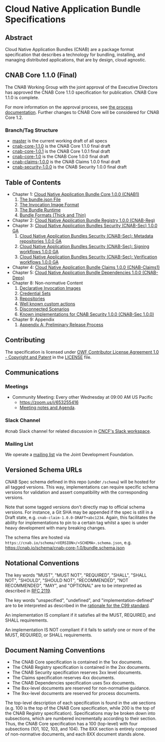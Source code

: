 # Cloud Native Application Bundle Specifications

## Abstract

Cloud Native Application Bundles (CNAB) are a package format specification that describes a technology for bundling, installing, and managing distributed applications, that are by design, cloud agnostic.

## CNAB Core 1.1.0 (Final)

The CNAB Working Group with the joint approval of the Executive Directors has approved the CNAB Core 1.1.0 specification for publication. CNAB Core 1.1.0 is complete.

For more information on the approval process, see [the process documentation](901-process.md). Further changes to CNAB Core will be considered for CNAB Core 1.2.

### Branch/Tag Structure

- [master](https://github.com/cnabio/cnab-spec) is the current working draft of all specs
- [cnab-core-1.1.0](https://github.com/cnabio/cnab-spec/tree/cnab-core-1.1.0) is the CNAB Core 1.1.0 final draft
- [cnab-core-1.0.1](https://github.com/cnabio/cnab-spec/tree/cnab-core-1.0.1) is the CNAB Core 1.0.1 final draft
- [cnab-core-1.0](https://github.com/cnabio/cnab-spec/tree/cnab-core-1.0) is the CNAB Core 1.0.0 final draft
- [cnab-claims-1.0.0](https://github.com/cnabio/cnab-spec/tree/cnab-claims-1.0.0) is the CNAB Claims 1.0.0 final draft
- [cnab-security-1.0.0](https://github.com/cnabio/cnab-spec/tree/cnab-security-1.0.0) is the CNAB Security 1.0.0 final draft

## Table of Contents

- Chapter 1: [Cloud Native Application Bundle Core 1.0.0 (CNAB1)](100-CNAB.md)
  1. [The bundle.json File](101-bundle-json.md)
  1. [The Invocation Image Format](102-invocation-image.md)
  1. [The Bundle Runtime](103-bundle-runtime.md)
  1. [Bundle Formats (Thick and Thin)](104-bundle-formats.md)
- Chapter 2: [Cloud Native Application Bundle Registry 1.0.0 (CNAB-Reg)](200-CNAB-registries.md)
- Chapter 3: [Cloud Native Application Bundles Security (CNAB-Sec) 1.0.0 GA](300-CNAB-security.md)
  1. [Cloud Native Application Bundles Security (CNAB-Sec): Metadata repositories 1.0.0 GA](301-metadata-repositories.md)
  1. [Cloud Native Application Bundles Security (CNAB-Sec): Signing workflows 1.0.0 GA](302-signing-workflows.md)
  1. [Cloud Native Application Bundles Security (CNAB-Sec): Verification workflows 1.0.0 GA](303-verification-workflows.md)
- Chapter 4: [Cloud Native Application Bundle Claims 1.0.0 (CNAB-Claims1)](400-claims.md)
- Chapter 5: [Cloud Native Application Bundle Dependencies 1.0.0 (CNAB-Deps)](500-CNAB-dependencies.md)
- Chapter 8: Non-normative Content
  1. [Declarative Invocation Images](801-declarative-images.md)
  1. [Credential Sets](802-credential-sets.md)
  1. [Repositories](803-repositories.md)
  1. [Well known custom actions](804-well-known-custom-actions.md)
  1. [Disconnected Scenarios](805-airgap.md)
  1. [Known implementations for CNAB Security 1.0.0 (CNAB-Sec 1.0.0)](806-security-known-implementations.md)
- Chapter 9: Appendix
  1. [Appendix A: Preliminary Release Process](901-process.md)

## Contributing

The specification is licensed under [OWF Contributor License Agreement 1.0 - Copyright and Patent](http://www.openwebfoundation.org/legal/the-owf-1-0-agreements/owf-contributor-license-agreement-1-0---copyright-and-patent) in the [LICENSE](./LICENSE) file.

## Communications

### Meetings
* Community Meeting: Every other Wednesday at 09:00 AM US Pacific
  * https://zoom.us/j/653255416
  * [Meeting notes and Agenda](https://aka.ms/cnab/meeting).

### Slack Channel
#cnab Slack channel for related discussion in
[CNCF's Slack workspace](https://slack.cncf.io/).

### Mailing List

We operate a [mailing list](https://lists.jointdevelopment.org/g/CNAB-Main) via the Joint Development Foundation.

## Versioned Schema URLs

CNAB Spec schema defined in this repo (under `/schema`) will be hosted for all tagged versions.  This way, implementations can require specific schema versions for validation and assert compatibility with the corresponding versions.

Note that some tagged versions don't directly map to official schema versions.  For instance, a Git SHA may be appended if the spec is still in a Draft state, e.g. `cnab-claim-1.0.0-DRAFT+abc1234`.  Again, this facilitates the ability for implementations to pin to a certain tag whilst a spec is under heavy development with many breaking changes.

The schema files are hosted via `https://cnab.io/schema/<VERSION>/<SCHEMA>.schema.json`, e.g. https://cnab.io/schema/cnab-core-1.0/bundle.schema.json

## Notational Conventions

The key words "MUST", "MUST NOT", "REQUIRED", "SHALL", "SHALL NOT", "SHOULD", "SHOULD NOT", "RECOMMENDED", "NOT RECOMMENDED", "MAY", and "OPTIONAL" are to be interpreted as described in [RFC 2119][rfc2119].

The key words "unspecified", "undefined", and "implementation-defined" are to be interpreted as described in the [rationale for the C99 standard][c99-unspecified].

An implementation IS compliant if it satisfies all the MUST, REQUIRED, and SHALL requirements.

An implementation IS NOT compliant if it fails to satisfy one or more of the MUST, REQUIRED, or SHALL requirements.

[c99-unspecified]: http://www.open-std.org/jtc1/sc22/wg14/www/C99RationaleV5.10.pdf#page=18
[rfc2119]: http://tools.ietf.org/html/rfc2119

## Document Naming Conventions

- The CNAB Core specification is contained in the 1xx documents.
- The CNAB Registry specification is contained in the 2xx documents.
- The CNAB Security specification reserves 3xx level documents.
- The Claims specification reserves 4xx documents.
- The CNAB Dependencies specification uses 5xx documents.
- The 8xx-level documents are reserved for non-normative guidance.
- The 9xx-level documents are reserved for process documents.

The top-level description of each specification is found in the `x00` sections (e.g. 100 is the top of the CNAB Core specification, while 200 is the top of the CNAB Registry specification). Specifications may be broken down into subsections, which are numbered incrementally according to their section. Thus, the CNAB Core specification has a 100 (top-level) with four subsections (101, 102, 103, and 104). The 8XX section is entirely composed of non-normative documents, and each 8XX document stands alone.
